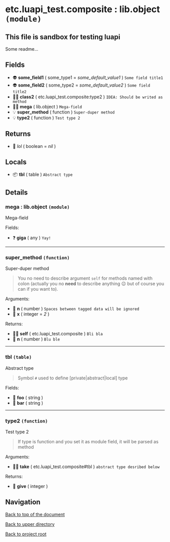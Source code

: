 # etc.luapi_test.composite : lib.object `(module)`

## This file is sandbox for testing luapi

Some readme...

## Fields

- 👽 **some_field1** ( some_type1 = *some_default_value1* )
	`Some field title1`
- 👽 **some_field2** ( some_type2 = *some_default_value2* )
	`Some field title2`
- 👨‍👦 **class2** ( etc.luapi_test.composite:type2 )
	`IDEA: Should be writed as method`
- 👨‍👦 **mega** ( lib.object )
	`Mega-field`
- 💡 **super_method** ( function )
	`Super-duper method`
- 💡 **type2** ( function )
	`Test type 2`

## Returns

- 🔌 _lol_ ( boolean = *nil* )

## Locals

- 📦 **tbl** ( table )
	`Abstract type`

## Details

### mega : lib.object `(module)`

Mega-field

Fields:

- ❓ **giga** ( any )
	`Yay!`

---

### super_method `(function)`

Super-duper method

> You no need to describe argument `self` for methods named with colon
> (actually you no **need** to describe anything 😉
> but of course you can if you want to).

Arguments:

- 🧮 **n** ( number )
	`Spaces between tagged data will be ignored`
- 🧮 **x** ( integer = *2* )

Returns:

- 👨‍👦 **self** ( etc.luapi_test.composite )
	`Bli bla`
- 🧮 **n** ( number )
	`Blu ble`

---

### tbl `(table)`

Abstract type

> Symbol `#` used to define [private|abstract|local] type

Fields:

- 📝 **foo** ( string )
- 📝 **bar** ( string )

---

### type2 `(function)`

Test type 2

> If type is function and you set it as module field, it will be parsed as method

Arguments:

- 👨‍👦 **take** ( etc.luapi_test.composite#tbl )
	`abstract type desribed below`

Returns:

- 🧮 **give** ( integer )

## Navigation

[Back to top of the document](#etcluapi_testcomposite--libobject-module)

[Back to upper directory](..)

[Back to project root](/)
